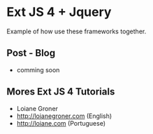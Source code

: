 # Ext JS 4 + Jquery

Example of how use these frameworks together.

## Post - Blog

* comming soon

## Mores Ext JS 4 Tutorials

* Loiane Groner
* http://loianegroner.com (English)
* http://loiane.com (Portuguese)